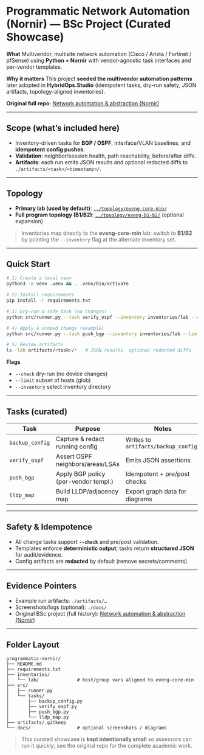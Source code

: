 # Programmatic Network Automation (Nornir) — BSc Project (Curated Showcase)

**What**
Multivendor, multisite network automation (Cisco / Arista / Fortinet / pfSense) using **Python + Nornir** with vendor-agnostic task interfaces and per-vendor templates.

**Why it matters**
This project **seeded the multivendor automation patterns** later adopted in **HybridOps.Studio** (idempotent tasks, dry-run safety, JSON artifacts, topology-aligned inventories).

**Original full repo:** [Network automation & abstraction (Nornir)](https://github.com/jeleel-muibi/Network_automation_and_Abstraction)

---

## Scope (what’s included here)
- Inventory-driven tasks for **BGP / OSPF**, interface/VLAN baselines, and **idempotent config pushes**.
- **Validation**: neighbor/session health, path reachability, before/after diffs.
- **Artifacts**: each run emits JSON results and optional redacted diffs to `./artifacts/<task>/<timestamp>/`.

---

## Topology
- **Primary lab (used by default)**: [`../topology/eveng-core-min/`](../topologies/eveng-core-min/)
- **Full program topology (B1/B2)**: [`../topology/eveng-b1-b2/`](../topologies/eveng-b1-b2/) (optional expansion)

> Inventories map directly to the **eveng-core-min** lab; switch to **B1/B2** by pointing the `--inventory` flag at the alternate inventory set.

---

## Quick Start

```bash
# 1) Create a local venv
python3 -m venv .venv && . .venv/bin/activate

# 2) Install requirements
pip install -r requirements.txt

# 3) Dry-run a safe task (no changes)
python src/runner.py --task verify_ospf --inventory inventories/lab --check

# 4) Apply a scoped change (example)
python src/runner.py --task push_bgp --inventory inventories/lab --limit edge*

# 5) Review artifacts
ls -lah artifacts/<task>/*   # JSON results, optional redacted diffs
```

**Flags**
- `--check` dry-run (no device changes)
- `--limit` subset of hosts (glob)
- `--inventory` select inventory directory

---

## Tasks (curated)
| Task             | Purpose                              | Notes                                  |
|------------------|--------------------------------------|----------------------------------------|
| `backup_config`  | Capture & redact running config      | Writes to `artifacts/backup_config/`   |
| `verify_ospf`    | Assert OSPF neighbors/areas/LSAs     | Emits JSON assertions                   |
| `push_bgp`       | Apply BGP policy (per-vendor templ.) | Idempotent + pre/post checks            |
| `lldp_map`       | Build LLDP/adjacency map             | Export graph data for diagrams          |

---

## Safety & Idempotence
- All change tasks support **`--check`** and pre/post validation.
- Templates enforce **deterministic output**; tasks return **structured JSON** for audit/evidence.
- Config artifacts are **redacted** by default (remove secrets/comments).

---

## Evidence Pointers
- Example run artifacts: `./artifacts/…`
- Screenshots/logs (optional): `./docs/`
- Original BSc project (full history): [Network automation & abstraction (Nornir)](https://github.com/jeleel-muibi/Network_automation_and_Abstraction)

---

## Folder Layout
```
programmatic-nornir/
├── README.md
├── requirements.txt
├── inventories/
│   └── lab/              # host/group vars aligned to eveng-core-min
├── src/
│   ├── runner.py
│   └── tasks/
│       ├── backup_config.py
│       ├── verify_ospf.py
│       ├── push_bgp.py
│       └── lldp_map.py
├── artifacts/.gitkeep
└── docs/                 # optional screenshots / diagrams
```

> This curated showcase is **kept intentionally small** so assessors can run it quickly; see the original repo for the complete academic work.
